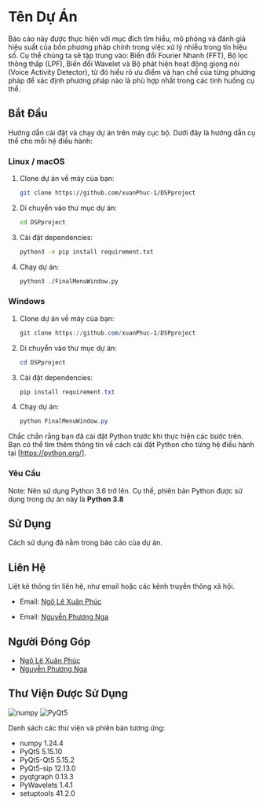 # Tên Dự Án

Báo cáo này được thực hiện với mục đích tìm hiểu, mô phỏng và đánh giá hiệu suất của bốn phương pháp chính trong việc xử lý nhiễu trong tín hiệu số. Cụ thể chúng ta sẽ tập trung vào: Biến đổi Fourier Nhanh (FFT), Bộ lọc thông thấp (LPF), Biến đổi Wavelet và Bộ phát hiện hoạt động giọng nói (Voice Activity Detector), từ đó hiểu rõ ưu điểm và hạn chế của từng phương pháp để xác định phương pháp nào là phù hợp nhất trong các tình huống cụ thể.

## Bắt Đầu

Hướng dẫn cài đặt và chạy dự án trên máy cục bộ. Dưới đây là hướng dẫn cụ thể cho mỗi hệ điều hành:

### Linux / macOS

1. Clone dự án về máy của bạn:

   ```bash
   git clone https://github.com/xuanPhuc-1/DSPproject
   ```

2. Di chuyển vào thư mục dự án:

   ```bash
   cd DSPproject
   ```

3. Cài đặt dependencies:

   ```bash
   python3 -m pip install requirement.txt
   ```

4. Chạy dự án:

   ```bash
   python3 ./FinalMenuWindow.py
   ```

### Windows

1. Clone dự án về máy của bạn:

   ```powershell
   git clone https://github.com/xuanPhuc-1/DSPproject
   ```

2. Di chuyển vào thư mục dự án:

   ```powershell
   cd DSPproject
   ```

3. Cài đặt dependencies:

   ```powershell
   pip install requirement.txt
   ```

4. Chạy dự án:

   ```powershell
   python FinalMenuWindow.py
   ```

Chắc chắn rằng bạn đã cài đặt Python trước khi thực hiện các bước trên. Bạn có thể tìm thêm thông tin về cách cài đặt Python cho từng hệ điều hành tại [https://python.org/].

### Yêu Cầu

Note: Nên sử dụng Python 3.6 trở lên. Cụ thể, phiên bản Python được sử dụng trong dự án này là **Python 3.8**

## Sử Dụng

Cách sử dụng đã nằm trong báo cáo của dự án.

## Liên Hệ

Liệt kê thông tin liên hệ, như email hoặc các kênh truyền thông xã hội.

- Email: [Ngô Lê Xuân Phúc](mailto:20021568@vnu.edu.vn)

- Email: [Nguyễn Phương Nga](mailto:20021558@vnu.edu.vn)

## Người Đóng Góp

- [Ngô Lê Xuân Phúc](https://github.com/xuanPhuc-1)
- [Nguyễn Phương Nga](https://github.com/phuongnga28)

## Thư Viện Được Sử Dụng

![numpy](https://upload.wikimedia.org/wikipedia/commons/3/31/NumPy_logo_2020.svg)
![PyQt5](https://upload.wikimedia.org/wikipedia/commons/e/e6/Python_and_Qt.svg)

Danh sách các thư viện và phiên bản tương ứng:

- numpy 1.24.4
- PyQt5 5.15.10
- PyQt5-Qt5 5.15.2
- PyQt5-sip 12.13.0
- pyqtgraph 0.13.3
- PyWavelets 1.4.1
- setuptools 41.2.0

